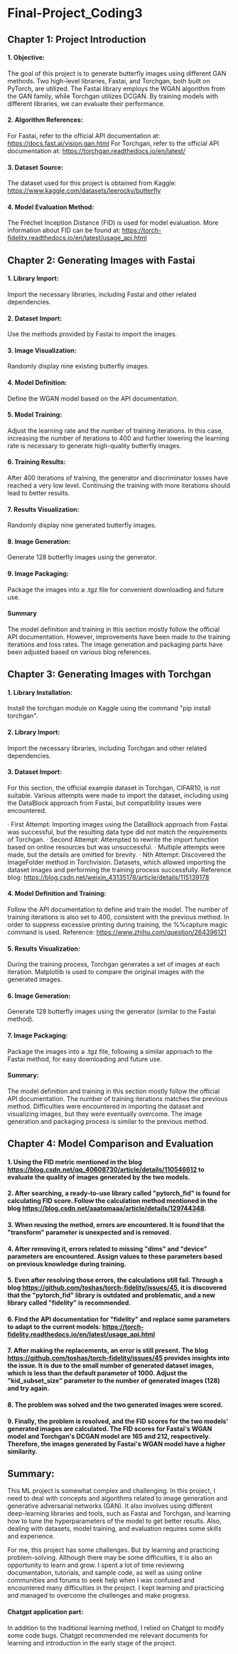# Final-Project_Coding3

## Chapter 1: Project Introduction

#### 1. Objective:
The goal of this project is to generate butterfly images using different GAN methods. Two high-level libraries, Fastai, and Torchgan, both built on PyTorch, are utilized. The Fastai library employs the WGAN algorithm from the GAN family, while Torchgan utilizes DCGAN. By training models with different libraries, we can evaluate their performance.

#### 2. Algorithm References:

For Fastai, refer to the official API documentation at: https://docs.fast.ai/vision.gan.html
For Torchgan, refer to the official API documentation at: https://torchgan.readthedocs.io/en/latest/

#### 3. Dataset Source:
The dataset used for this project is obtained from Kaggle: https://www.kaggle.com/datasets/leerocky/butterfly

#### 4. Model Evaluation Method:
The Fréchet Inception Distance (FID) is used for model evaluation. More information about FID can be found at: https://torch-fidelity.readthedocs.io/en/latest/usage_api.html

## Chapter 2: Generating Images with Fastai

#### 1. Library Import:
Import the necessary libraries, including Fastai and other related dependencies.

#### 2. Dataset Import:
Use the methods provided by Fastai to import the images.

#### 3. Image Visualization:
Randomly display nine existing butterfly images.

#### 4. Model Definition:
Define the WGAN model based on the API documentation.

#### 5. Model Training:
Adjust the learning rate and the number of training iterations. In this case, increasing the number of iterations to 400 and further lowering the learning rate is necessary to generate high-quality butterfly images.

#### 6. Training Results:
After 400 iterations of training, the generator and discriminator losses have reached a very low level. Continuing the training with more iterations should lead to better results.

#### 7. Results Visualization:
Randomly display nine generated butterfly images.

#### 8. Image Generation:
Generate 128 butterfly images using the generator.

#### 9. Image Packaging:
Package the images into a .tgz file for convenient downloading and future use.

#### Summary
The model definition and training in this section mostly follow the official API documentation. However, improvements have been made to the training iterations and loss rates. The image generation and packaging parts have been adjusted based on various blog references.

## Chapter 3: Generating Images with Torchgan

#### 1. Library Installation:
Install the torchgan module on Kaggle using the command "pip install torchgan".

#### 2. Library Import:
Import the necessary libraries, including Torchgan and other related dependencies.

#### 3. Dataset Import:
For this section, the official example dataset in Torchgan, CIFAR10, is not suitable. Various attempts were made to import the dataset, including using the DataBlock approach from Fastai, but compatibility issues were encountered.

· First Attempt: Importing images using the DataBlock approach from Fastai was successful, but the resulting data type did not match the requirements of Torchgan.
· Second Attempt: Attempted to rewrite the import function based on online resources but was unsuccessful.
· Multiple attempts were made, but the details are omitted for brevity.
· Nth Attempt: Discovered the ImageFolder method in Torchvision. Datasets, which allowed importing the dataset images and performing the training process successfully. Reference blog: https://blog.csdn.net/weixin_43135178/article/details/115139178

#### 4. Model Definition and Training:
Follow the API documentation to define and train the model. The number of training iterations is also set to 400, consistent with the previous method. In order to suppress excessive printing during training, the %%capture magic command is used. Reference: https://www.zhihu.com/question/264396121

#### 5. Results Visualization:
During the training process, Torchgan generates a set of images at each iteration. Matplotlib is used to compare the original images with the generated images.

#### 6. Image Generation:
Generate 128 butterfly images using the generator (similar to the Fastai method).

#### 7. Image Packaging:
Package the images into a .tgz file, following a similar approach to the Fastai method, for easy downloading and future use.

#### Summary:
The model definition and training in this section mostly follow the official API documentation. The number of training iterations matches the previous method. Difficulties were encountered in importing the dataset and visualizing images, but they were eventually overcome. The image generation and packaging process is similar to the previous method.

## Chapter 4: Model Comparison and Evaluation

#### 1. Using the FID metric mentioned in the blog https://blog.csdn.net/qq_40608730/article/details/110546612 to evaluate the quality of images generated by the two models.

#### 2. After searching, a ready-to-use library called "pytorch_fid" is found for calculating FID score. Follow the calculation method mentioned in the blog https://blog.csdn.net/aaatomaaa/article/details/129744348.

#### 3. When reusing the method, errors are encountered. It is found that the "transform" parameter is unexpected and is removed.

#### 4. After removing it, errors related to missing "dims" and "device" parameters are encountered. Assign values to these parameters based on previous knowledge during training.

#### 5. Even after resolving those errors, the calculations still fail. Through a blog https://github.com/toshas/torch-fidelity/issues/45, it is discovered that the "pytorch_fid" library is outdated and problematic, and a new library called "fidelity" is recommended.

#### 6. Find the API documentation for "fidelity" and replace some parameters to adapt to the current models: https://torch-fidelity.readthedocs.io/en/latest/usage_api.html

#### 7. After making the replacements, an error is still present. The blog https://github.com/toshas/torch-fidelity/issues/45 provides insights into the issue. It is due to the small number of generated dataset images, which is less than the default parameter of 1000. Adjust the "kid_subset_size" parameter to the number of generated images (128) and try again.

#### 8. The problem was solved and the two generated images were scored.

#### 9. Finally, the problem is resolved, and the FID scores for the two models' generated images are calculated. The FID scores for Fastai's WGAN model and Torchgan's DCGAN model are 165 and 212, respectively. Therefore, the images generated by Fastai's WGAN model have a higher similarity.


## Summary:
This ML project is somewhat complex and challenging. In this project, I need to deal with concepts and algorithms related to image generation and generative adversarial networks (GAN). It also involves using different deep-learning libraries and tools, such as Fastai and Torchgan, and learning how to tune the hyperparameters of the model to get better results. Also, dealing with datasets, model training, and evaluation requires some skills and experience.

For me, this project has some challenges. But by learning and practicing problem-solving. Although there may be some difficulties, it is also an opportunity to learn and grow. I spent a lot of time reviewing documentation, tutorials, and sample code, as well as using online communities and forums to seek help when I was confused and encountered many difficulties in the project. I kept learning and practicing and managed to overcome the challenges and make progress.

#### Chatgpt application part: 
In addition to the traditional learning method, I relied on Chatgpt to modify some code bugs. Chatgpt recommended me relevant documents for learning and introduction in the early stage of the project.
